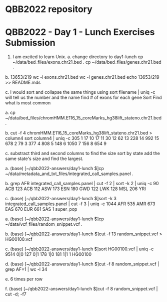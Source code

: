 # QBB2022 repository

# QBB2022 - Day 1 - Lunch Exercises Submission

 1. I am excited to learn Unix.
a.
change directory to day1-lunch
cp ~/data/bed_files/exons.chr21.bed .
cp ~/data/bed_files/genes.chr21.bed .

b. 
13653/219
wc -l exons.chr21.bed
wc -l genes.chr21.bed
echo 13653/219 >> README.mds

c.
I would sort and collapse the same things using
sort filename | uniq -c
will tell us the number and the name
find #  of exons for each gene Sort Find what is most common

a.
cp ~/data/bed_files/chromHMM.E116_15_coreMarks_hg38lift_stateno.chr21.bed .

b.
cut -f 4 chromHMM.E116_15_coreMarks_hg38lift_stateno.chr21.bed > column4
sort column4 | uniq -c 
 305 1
  17 10
  17 11
  30 12
  62 13
 228 14
 992 15
 678 2
  79 3
 377 4
 808 5
 148 6
1050 7
 156 8
 654 9
 
c. 
substract third and second columns to find the size
sort by state 
add the same state's size
and find the largest.

a.
(base) [~/qbb2022-answers/day1-lunch $]cp ~/data/metadata_and_txt_files/integrated_call_samples.panel .

b.
grep AFR integrated_call_samples.panel | cut -f 2 | sort -k 2 |  uniq -c 90 ACB
  123 ACB
  112 ASW
  173 ESN
  180 GWD
  122 LWK
  128 MSL
  206 YRI

c.
(base) [~/qbb2022-answers/day1-lunch $]sort -k 3 integrated_call_samples.panel | cut -f 3 | uniq -c
1044 AFR
 535 AMR
 673 EAS
 670 EUR
 661 SAS
   1 super_pop

a.
(base) [~/qbb2022-answers/day1-lunch $]cp ~/data/vcf_files/random_snippet.vcf .

b. 
(base) [~/qbb2022-answers/day1-lunch $]cut -f 13 random_snippet.vcf > HG00100.vcf

c.
(base) [~/qbb2022-answers/day1-lunch $]sort HG00100.vcf | uniq -c
9514 0|0
 127 0|1
 178 1|0
 181 1|1
   1 HG00100

d.
(base) [~/qbb2022-answers/day1-lunch $]cut -f 8 random_snippet.vcf | grep AF=1 | wc -l
      34

e.
6 times per row

f.
(base) [~/qbb2022-answers/day1-lunch $]cut -f 8 random_snippet.vcf | cut -d\; -f7
